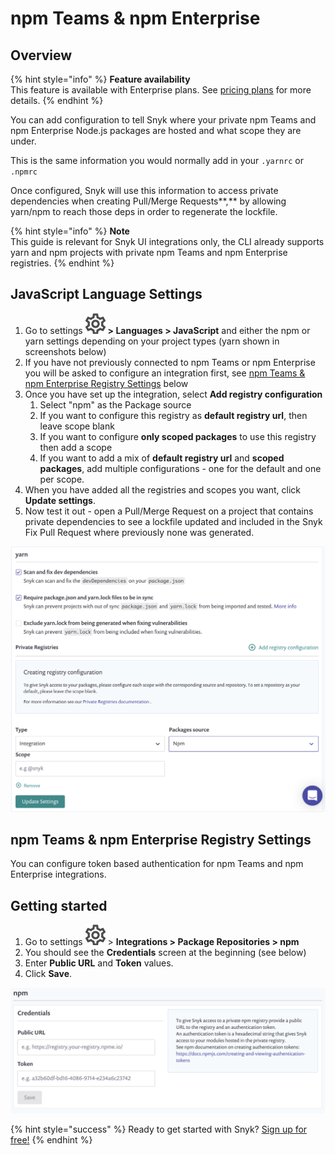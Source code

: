 # npm Teams & npm Enterprise

## **Overview**

{% hint style="info" %}
**Feature availability**  
This feature is available with Enterprise plans. See [pricing plans](https://snyk.io/plans/) for more details.
{% endhint %}

You can add configuration to tell Snyk where your private npm Teams and npm Enterprise Node.js packages are hosted and what scope they are under.

This is the same information you would normally add in your `.yarnrc` or `.npmrc`

Once configured, Snyk will use this information to access private dependencies when creating Pull/Merge Requests**,** by allowing yarn/npm to reach those deps in order to regenerate the lockfile.

{% hint style="info" %}
**Note**  
This guide is relevant for Snyk UI integrations only, the CLI already supports yarn and npm projects with private npm Teams and npm Enterprise registries.
{% endhint %}

## JavaScript Language Settings

1. Go to settings ![](../../.gitbook/assets/cog_icon.png) **&gt; Languages &gt; JavaScript** and either the npm or yarn settings depending on your project types \(yarn shown in screenshots below\) 
2. If you have not previously connected to npm Teams or npm Enterprise you will be asked to configure an integration first, see [npm Teams & npm Enterprise Registry Settings](npm-teams-and-npm-enterprise-for-npms.md) below 
3. Once you have set up the integration, select **Add registry configuration**
   1. Select "npm" as the Package source
   2. If you want to configure this registry as **default registry url**, then leave scope blank
   3. If you want to configure **only scoped packages** to use this registry then add a scope
   4. If you want to add a mix of **default registry url** and **scoped packages**, add multiple configurations - one for the default and one per scope.
4. When you have added all the registries and scopes you want, click **Update settings**.
5. Now test it out - open a Pull/Merge Request on a project that contains private dependencies to see a lockfile updated and included in the Snyk Fix Pull Request where previously none was generated.

![](../../.gitbook/assets/image%20%2834%29.png)

## npm Teams & npm Enterprise Registry Settings

You can configure token based authentication for npm Teams and npm Enterprise integrations.

## Getting started

1. Go to settings ![](../../.gitbook/assets/cog_icon.png) &gt; **Integrations &gt; Package Repositories &gt; npm** 
2. You should see the **Credentials** screen at the beginning \(see below\)
3. Enter **Public URL** and **Token** values. 
4. Click **Save**.

![](../../.gitbook/assets/image%20%2835%29.png)

{% hint style="success" %}
Ready to get started with Snyk? [Sign up for free!](https://snyk.io/login?cta=sign-up&loc=footer&page=support_docs_page)
{% endhint %}

